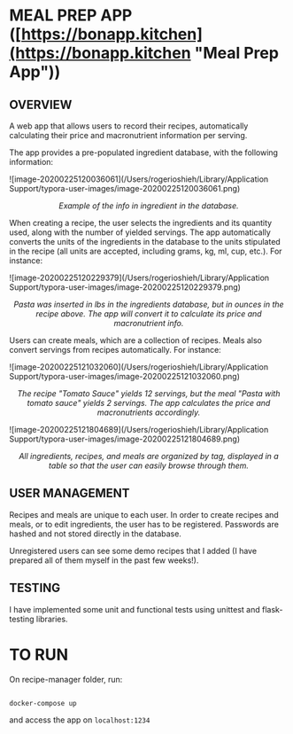# MEAL PREP APP ([https://bonapp.kitchen](https://bonapp.kitchen "Meal Prep App"))

## OVERVIEW

A web app that allows users to record their recipes, automatically calculating their price and macronutrient information per serving.

The app provides a pre-populated ingredient database, with the following information:

![image-20200225120036061](/Users/rogerioshieh/Library/Application Support/typora-user-images/image-20200225120036061.png)

<center><em>Example of the info in ingredient in the database.</em></center>

When creating a recipe, the user selects the ingredients and its quantity used, along with the number of yielded servings. The app automatically converts the units of the ingredients in the database to the units stipulated in the recipe (all units are accepted, including grams, kg, ml, cup, etc.). For instance:

![image-20200225120229379](/Users/rogerioshieh/Library/Application Support/typora-user-images/image-20200225120229379.png)

<center><em>Pasta was inserted in lbs in the ingredients database, but in ounces in the recipe above. The app will convert it to calculate its price and macronutrient info. </em></center>

Users can create meals, which are a collection of recipes. Meals also convert servings from recipes automatically. For instance:

![image-20200225121032060](/Users/rogerioshieh/Library/Application Support/typora-user-images/image-20200225121032060.png)

<center><em>The recipe "Tomato Sauce" yields 12 servings, but the meal "Pasta with tomato sauce" yields 2 servings. The app calculates the price and macronutrients accordingly.</em></center>

![image-20200225121804689](/Users/rogerioshieh/Library/Application Support/typora-user-images/image-20200225121804689.png)

<center><em>All ingredients, recipes, and meals are organized by tag, displayed in a table so that the user can easily browse through them.</em></center>



## USER MANAGEMENT

Recipes and meals are unique to each user. In order to create recipes and meals, or to edit ingredients, the user has to be registered. Passwords are hashed and not stored directly in the database. 

Unregistered users can see some demo recipes that I added (I have prepared all of them myself in the past few weeks!).



## TESTING

I have implemented some unit and functional tests using unittest and flask-testing libraries.

# TO RUN

On recipe-manager folder, run:

<code>
docker-compose up
</code>

and access the app on <code>localhost:1234</code>

